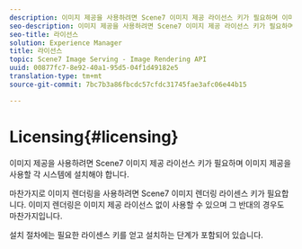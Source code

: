 ```yaml
---
description: 이미지 제공을 사용하려면 Scene7 이미지 제공 라이선스 키가 필요하며 이미지 제공을 사용할 각 시스템에 설치해야 합니다.
seo-description: 이미지 제공을 사용하려면 Scene7 이미지 제공 라이선스 키가 필요하며 이미지 제공을 사용할 각 시스템에 설치해야 합니다.
seo-title: 라이선스
solution: Experience Manager
title: 라이선스
topic: Scene7 Image Serving - Image Rendering API
uuid: 00877fc7-8e92-40a1-95d5-04f1d49182e5
translation-type: tm+mt
source-git-commit: 7bc7b3a86fbcdc57cfdc31745fae3afc06e44b15

---
```



# Licensing{#licensing}

이미지 제공을 사용하려면 Scene7 이미지 제공 라이선스 키가 필요하며 이미지 제공을 사용할 각 시스템에 설치해야 합니다.

마찬가지로 이미지 렌더링을 사용하려면 Scene7 이미지 렌더링 라이센스 키가 필요합니다. 이미지 렌더링은 이미지 제공 라이선스 없이 사용할 수 있으며 그 반대의 경우도 마찬가지입니다.

설치 절차에는 필요한 라이센스 키를 얻고 설치하는 단계가 포함되어 있습니다.
